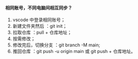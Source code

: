 #### 相同账号，不同电脑间相互同步？

1. vscode 中登录相同账号；
2. 新建文件夹然后 ：git init；
3. 拉取仓库 ：pull + 仓库地址；
4. 按需修改；
5. 修改完后，切换分支 ：git branch -M main;
6. 推回仓库 ：git push -u origin main 或 git push + 仓库地址。
